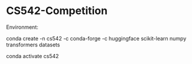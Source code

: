 # CS542-Competition

Environment:

conda create -n cs542 -c conda-forge -c huggingface scikit-learn numpy transformers datasets

conda activate cs542
